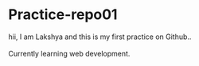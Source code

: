 # Practice-repo01

hii, I am Lakshya and this is my first practice on Github..  
<br>
Currently learning web development.